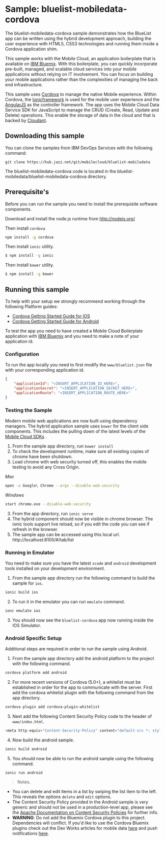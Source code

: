 Sample: bluelist-mobiledata-cordova
===

The bluelist-mobiledata-cordova sample demonstrates how the BlueList app can be written using the hybrid development approach, building the user experience with HTML5, CSS3 technologies and running them inside a Cordova application shim.

This sample works with the Mobile Cloud, an application boilerplate that is available on [IBM Bluemix](https://www.ng.bluemix.net). With this boilerplate, you can quickly incorporate pre-built, managed, and scalable cloud services into your mobile applications without relying on IT involvement. You can focus on building your mobile applications rather than the complexities of managing the back end infrastructure.

This sample uses [Cordova](http://cordova.apache.org/) to manage the native Mobile experience. Within Cordova, the [Ionicframework](https://ionicframework.com) is used for the mobile user experience and the  [AngularJS](https://angularjs.org/) as the controller framework. The app uses the Mobile Cloud Data Service SDK for JavaScript to manage the CRUD (Create, Read, Update and Delete) operations. This enable the storage of data in the cloud and that is backed by  [Cloudant](https://cloudant.com/).

Downloading this sample
---

You can clone the samples from IBM DevOps Services with the following command:

    git clone https://hub.jazz.net/git/mobilecloud/bluelist-mobiledata

The bluelist-mobiledata-cordova code is located in the bluelist-mobiledata/bluelist-mobiledata-cordova directory.

Prerequisite's
---
Before you can run the sample you need to install the prerequisite software components.

Download and install the node.js runtime from http://nodejs.org/

Then install `cordova`
```bash
npm install -g cordova
```

Then install `ionic` utility.

```bash
$ npm install -g ionic
```

Then install `bower` utility.

```bash
$ npm install -g bower
```

Running this sample
---

To help with your setup we strongly recommend working through the following Platform guides:
* [Cordova Getting Started Guide for IOS](http://cordova.apache.org/docs/en/3.3.0/guide_platforms_ios_index.md.html#iOS%20Platform%20Guide)
* [Cordova Getting Started Guide for Android](http://cordova.apache.org/docs/en/3.3.0/guide_platforms_android_index.md.html#Android%20Platform%20Guide)

To test the app you need to have created a Mobile Cloud Boilerplate application with [IBM Bluemix](http://bluemix.net) and you need to make a note of your application id.

### Configuration

To run the app locally you need to first modify the ```www/bluelist.json``` file with your corresponding application id.

```json
{
    "applicationId": "<INSERT_APPLICATION_ID_HERE>",
    "applicationSecret": "<INSERT_APPLICATION_SECRET_HERE>",
    "applicationRoute": "<INSERT_APPLICATION_ROUTE_HERE>"
}

```
### Testing the Sample
Modern mobile web applications are now built using dependency managers. The hybrid application sample uses   ```bower``` for the client side components. This includes the pulling down of the latest levels of the [Mobile Cloud SDKs](https://hub.jazz.net/user/mobilec) .

1. From the sample app directory, run ```bower install```
2. To check the development runtime, make sure all existing copies of chrome have been shutdown.
3. Load chrome with web security turned off, this enables the mobile testing to avoid any Cross Origin.

_Mac_
```bash
open -a Google\ Chrome --args --disable-web-security
```
_Windows_
```bash
start chrome.exe --disable-web-security
```
3. From the app directory, run ```ionic serve```
4. The hybrid component should now be visible in chrome browser. The ionic tools support live reload, so if you edit the code you can see if refresh in the browser.
5. The sample app can be accessed using this local url. http://localhost:8100/#/tab/list

### Running in Emulator

You need to make sure you have the latest `xcode` and `android` development tools installed on your development environment.

1. From the sample app directory run the following command to build the sample for `ios`.
```bash
ionic build ios
```
2. To run it in the emulator you can run `emulate` command.
```bash
ionc emulate ios
```
3. You should now see the `bluelist-cordova` app now running inside the IOS Simulator.

### Android Specific Setup

Additional steps are required in order to run the sample using Android.

1. From the sample app directory add the android platform to the project with the following command.
```bash
cordova platform add android
```
2. For more recent versions of Cordova (5.0+), a whitelist must be established in order for the app to communicate with the server. First add the cordova whitelist plugin with the following command from the app directory.
```bash
cordova plugin add cordova-plugin-whitelist
```
3. Next add the following Content Security Policy code to the header of ```www/index.html```.
```js
<meta http-equiv="Content-Security-Policy" content="default-src *; style-src 'self' 'unsafe-inline'; script-src 'self' * 'unsafe-inline' 'unsafe-eval'">
```
4. Now build the android sample.
```bash
ionic build android
```
5. You should now be able to run the android sample using the following command.
```bash
ionic run android
```

> Notes.  
* You can delete and edit items in a list by swiping the list item to the left. This reveals the options `delete` and `edit` options.
* The Content Security Policy provided in the Android sample is very generic and should not be used in a production-level app, please see the [Apache Documentation on Content Security Policies](https://github.com/apache/cordova-plugin-whitelist#content-security-policy) for further info.
* **WARNING**: Do not add the Bluemix Cordova plugin to this project. Dependencies will conflict. If you'd like to use the Cordova Bluemix plugins check out the Dev Works articles for mobile data [here](http://www.ibm.com/developerworks/mobile/library/mo-bluemix-cordova-plugin/index.html) and push notifications [here](http://www.ibm.com/developerworks/mobile/library/mo-cordova-push-app/index.html).
